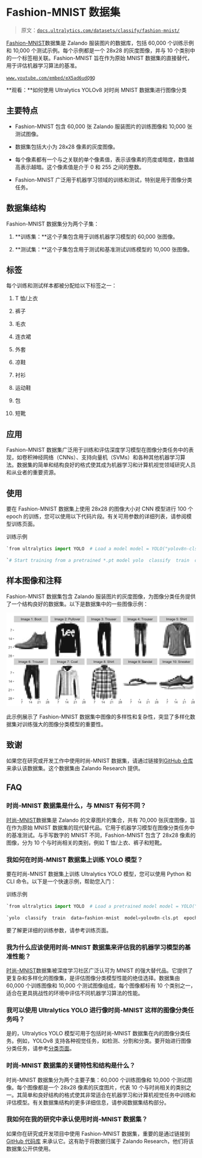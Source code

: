 # Fashion-MNIST 数据集

> 原文：[`docs.ultralytics.com/datasets/classify/fashion-mnist/`](https://docs.ultralytics.com/datasets/classify/fashion-mnist/)

[Fashion-MNIST](https://github.com/zalandoresearch/fashion-mnist)数据集是 Zalando 服装图片的数据库，包括 60,000 个训练示例和 10,000 个测试示例。每个示例都是一个 28x28 的灰度图像，并与 10 个类别中的一个标签相关联。Fashion-MNIST 旨在作为原始 MNIST 数据集的直接替代，用于评估机器学习算法的基准。

[`www.youtube.com/embed/eX5ad6udQ9Q`](https://www.youtube.com/embed/eX5ad6udQ9Q)

**观看：**如何使用 Ultralytics YOLOv8 对时尚 MNIST 数据集进行图像分类

## 主要特点

+   Fashion-MNIST 包含 60,000 张 Zalando 服装图片的训练图像和 10,000 张测试图像。

+   数据集包括大小为 28x28 像素的灰度图像。

+   每个像素都有一个与之关联的单个像素值，表示该像素的亮度或暗度，数值越高表示越暗。这个像素值是介于 0 和 255 之间的整数。

+   Fashion-MNIST 广泛用于机器学习领域的训练和测试，特别是用于图像分类任务。

## 数据集结构

Fashion-MNIST 数据集分为两个子集：

1.  **训练集：**这个子集包含用于训练机器学习模型的 60,000 张图像。

1.  **测试集：**这个子集包含用于测试和基准测试训练模型的 10,000 张图像。

## 标签

每个训练和测试样本都被分配给以下标签之一：

1.  T 恤/上衣

1.  裤子

1.  毛衣

1.  连衣裙

1.  外套

1.  凉鞋

1.  衬衫

1.  运动鞋

1.  包

1.  短靴

## 应用

Fashion-MNIST 数据集广泛用于训练和评估深度学习模型在图像分类任务中的表现，如卷积神经网络（CNNs）、支持向量机（SVMs）和各种其他机器学习算法。数据集的简单和结构良好的格式使其成为机器学习和计算机视觉领域研究人员和从业者的重要资源。

## 使用

要在 Fashion-MNIST 数据集上使用 28x28 的图像大小对 CNN 模型进行 100 个 epoch 的训练，您可以使用以下代码片段。有关可用参数的详细列表，请参阅模型训练页面。

训练示例

```py
`from ultralytics import YOLO  # Load a model model = YOLO("yolov8n-cls.pt")  # load a pretrained model (recommended for training)  # Train the model results = model.train(data="fashion-mnist", epochs=100, imgsz=28)` 
```

```py
`# Start training from a pretrained *.pt model yolo  classify  train  data=fashion-mnist  model=yolov8n-cls.pt  epochs=100  imgsz=28` 
```

## 样本图像和注释

Fashion-MNIST 数据集包含 Zalando 服装图片的灰度图像，为图像分类任务提供了一个结构良好的数据集。以下是数据集中的一些图像示例：

![数据集样本图像](img/92f1e1b65ff904b072c818c8c6d9d13a.png)

此示例展示了 Fashion-MNIST 数据集中图像的多样性和复杂性，突显了多样化数据集对训练强大的图像分类模型的重要性。

## 致谢

如果您在研究或开发工作中使用时尚-MNIST 数据集，请通过链接到[GitHub 仓库](https://github.com/zalandoresearch/fashion-mnist)来承认该数据集。这个数据集由 Zalando Research 提供。

## FAQ

### 时尚-MNIST 数据集是什么，与 MNIST 有何不同？

[时尚-MNIST](https://github.com/zalandoresearch/fashion-mnist)数据集是 Zalando 的文章图片的集合，共有 70,000 张灰度图像，旨在作为原始 MNIST 数据集的现代替代品。它用于机器学习模型在图像分类任务中的基准测试。与手写数字的 MNIST 不同，Fashion-MNIST 包含了 28x28 像素的图像，分为 10 个与时尚相关的类别，例如 T 恤/上衣、裤子和短靴。

### 我如何在时尚-MNIST 数据集上训练 YOLO 模型？

要在时尚-MNIST 数据集上训练 Ultralytics YOLO 模型，您可以使用 Python 和 CLI 命令。以下是一个快速示例，帮助您入门：

训练示例

```py
`from ultralytics import YOLO  # Load a pretrained model model = YOLO("yolov8n-cls.pt")  # Train the model on Fashion-MNIST results = model.train(data="fashion-mnist", epochs=100, imgsz=28)` 
```

```py
`yolo  classify  train  data=fashion-mnist  model=yolov8n-cls.pt  epochs=100  imgsz=28` 
```

要了解更详细的训练参数，请参考训练页面。

### 我为什么应该使用时尚-MNIST 数据集来评估我的机器学习模型的基准性能？

[时尚-MNIST](https://github.com/zalandoresearch/fashion-mnist)数据集被深度学习社区广泛认可为 MNIST 的强大替代品。它提供了更复杂和多样化的图像集，是评估图像分类模型性能的绝佳选择。数据集由 60,000 个训练图像和 10,000 个测试图像组成，每个图像都标有 10 个类别之一，适合在更具挑战性的环境中评估不同机器学习算法的性能。

### 我可以使用 Ultralytics YOLO 进行像时尚-MNIST 这样的图像分类任务吗？

是的，Ultralytics YOLO 模型可用于包括时尚-MNIST 数据集在内的图像分类任务。例如，YOLOv8 支持各种视觉任务，如检测、分割和分类。要开始进行图像分类任务，请参考[分类页面](https://docs.ultralytics.com/tasks/classify/)。

### 时尚-MNIST 数据集的关键特性和结构是什么？

时尚-MNIST 数据集分为两个主要子集：60,000 个训练图像和 10,000 个测试图像。每个图像都是一个 28x28 像素的灰度图片，代表 10 个与时尚相关的类别之一。其简单和良好结构的格式使其非常适合在机器学习和计算机视觉任务中训练和评估模型。有关数据集结构的更多详细信息，请参阅数据集结构部分。

### 我如何在我的研究中承认使用时尚-MNIST 数据集？

如果你在研究或开发项目中使用 Fashion-MNIST 数据集，重要的是通过链接到 [GitHub 代码库](https://github.com/zalandoresearch/fashion-mnist) 来承认它。这有助于将数据归属于 Zalando Research，他们将该数据集公开供使用。
